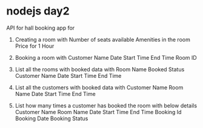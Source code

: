 # nodejs day2

API for hall booking app for
1. Creating a room with  Number of seats available Amenities in the room Price for 1 Hour

2. Booking a room with  Customer Name Date Start Time End Time Room ID

3. List all the rooms with booked data with Room Name Booked Status Customer Name Date Start Time End Time

4. List all the customers with booked data with Customer Name Room Name Date Start Time End Time

5. List how many times a customer has booked the room with below details Customer Name Room Name Date Start Time End Time Booking Id Booking Date
Booking Status 
